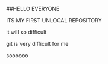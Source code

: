 ##HELLO EVERYONE

ITS MY FIRST UNLOCAL REPOSITORY

it will so difficult



git is very difficult for me

soooooo